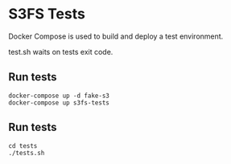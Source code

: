 # S3FS Tests

Docker Compose is used to build and deploy a test environment.

test.sh waits on tests exit code.
## Run tests
```
docker-compose up -d fake-s3
docker-compose up s3fs-tests
```

## Run tests
```
cd tests
./tests.sh
```

